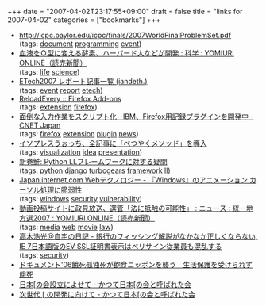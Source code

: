 +++
date = "2007-04-02T23:17:55+09:00"
draft = false
title = "links for 2007-04-02"
categories = ["bookmarks"]
+++

<ul class="delicious">
	<li>
		<div class="delicious-link"><a href="http://icpc.baylor.edu/icpc/finals/2007WorldFinalProblemSet.pdf">http://icpc.baylor.edu/icpc/finals/2007WorldFinalProblemSet.pdf</a></div>
		<div class="delicious-tags">(tags: <a href="http://del.icio.us/nobu666/document">document</a> <a href="http://del.icio.us/nobu666/programming">programming</a> <a href="http://del.icio.us/nobu666/event">event</a>)</div>
	</li>
	<li>
		<div class="delicious-link"><a href="http://www.yomiuri.co.jp/science/news/20070402i101.htm">血液をＯ型に変える酵素、ハーバード大などが開発 : 科学 : YOMIURI ONLINE（読売新聞）</a></div>
		<div class="delicious-tags">(tags: <a href="http://del.icio.us/nobu666/life">life</a> <a href="http://del.icio.us/nobu666/science">science</a>)</div>
	</li>
	<li>
		<div class="delicious-link"><a href="http://iandeth.dyndns.org/mt/ian/archives/000650.html">ETech2007 レポート記事一覧 (iandeth.)</a></div>
		<div class="delicious-tags">(tags: <a href="http://del.icio.us/nobu666/event">event</a> <a href="http://del.icio.us/nobu666/report">report</a> <a href="http://del.icio.us/nobu666/etech">etech</a>)</div>
	</li>
	<li>
		<div class="delicious-link"><a href="https://addons.mozilla.org/en-US/firefox/addon/115">ReloadEvery :: Firefox Add-ons</a></div>
		<div class="delicious-tags">(tags: <a href="http://del.icio.us/nobu666/extension">extension</a> <a href="http://del.icio.us/nobu666/firefox">firefox</a>)</div>
	</li>
	<li>
		<div class="delicious-link"><a href="http://japan.cnet.com/news/media/story/0,2000056023,20346193,00.htm">面倒な入力作業をスクリプト化--IBM、Firefox用記録プラグインを開発中 - CNET Japan</a></div>
		<div class="delicious-tags">(tags: <a href="http://del.icio.us/nobu666/firefox">firefox</a> <a href="http://del.icio.us/nobu666/extension">extension</a> <a href="http://del.icio.us/nobu666/plugin">plugin</a> <a href="http://del.icio.us/nobu666/news">news</a>)</div>
	</li>
	<li>
		<div class="delicious-link"><a href="http://bb.watch.impress.co.jp/static/uocchi/2007/04/01/betuyaku.htm">イソプレスうぉっち、全記事に「べつやくメソッド」を導入</a></div>
		<div class="delicious-tags">(tags: <a href="http://del.icio.us/nobu666/visualization">visualization</a> <a href="http://del.icio.us/nobu666/idea">idea</a> <a href="http://del.icio.us/nobu666/presentation">presentation</a>)</div>
	</li>
	<li>
		<div class="delicious-link"><a href="http://wataru.justblog.jp/blog/2007/03/ll.html">新巻鮭: Python LLフレームワークに対する疑問</a></div>
		<div class="delicious-tags">(tags: <a href="http://del.icio.us/nobu666/python">python</a> <a href="http://del.icio.us/nobu666/django">django</a> <a href="http://del.icio.us/nobu666/turbogears">turbogears</a> <a href="http://del.icio.us/nobu666/framework">framework</a> <a href="http://del.icio.us/nobu666/ll">ll</a>)</div>
	</li>
	<li>
		<div class="delicious-link"><a href="http://japan.internet.com/webtech/20070331/12.html">Japan.internet.com Webテクノロジー - 『Windows』のアニメーション カーソル処理に脆弱性</a></div>
		<div class="delicious-tags">(tags: <a href="http://del.icio.us/nobu666/windows">windows</a> <a href="http://del.icio.us/nobu666/security">security</a> <a href="http://del.icio.us/nobu666/vulnerability">vulnerability</a>)</div>
	</li>
	<li>
		<div class="delicious-link"><a href="http://www.yomiuri.co.jp/election/local2007/news/20070401it02.htm">動画投稿サイトに政見放送、選管「法に抵触の可能性」 : ニュース : 統一地方選2007 : YOMIURI ONLINE（読売新聞）</a></div>
		<div class="delicious-tags">(tags: <a href="http://del.icio.us/nobu666/media">media</a> <a href="http://del.icio.us/nobu666/web">web</a> <a href="http://del.icio.us/nobu666/movie">movie</a> <a href="http://del.icio.us/nobu666/law">law</a>)</div>
	</li>
	<li>
		<div class="delicious-link"><a href="http://takagi-hiromitsu.jp/diary/20070331.html#p01">高木浩光＠自宅の日記 - 銀行のフィッシング解説がなかなか正しくならない, IE 7日本語版のEV SSL証明書表示はベリサイン従業員も混乱する</a></div>
		<div class="delicious-tags">(tags: <a href="http://del.icio.us/nobu666/security">security</a>)</div>
	</li>
	<li>
		<div class="delicious-link"><a href="http://freett.com/seikatsuho060116/top.html">ドキュメント'06餓死孤独死が飽食ニッポンを襲う　生活保護を受けられず餓死</a></div>
	</li>
	<li>
		<div class="delicious-link"><a href="http://x5b.jp/c200704010001.html">日本[の会設立によせて - かつて日本[の会と呼ばれた会</a></div>
	</li>
	<li>
		<div class="delicious-link"><a href="http://x5b.jp/c200704010002.html">次世代 [ の開発に向けて - かつて日本[の会と呼ばれた会</a></div>
	</li>
</ul>

